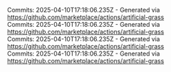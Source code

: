 Commits: 2025-04-10T17:18:06.235Z - Generated via https://github.com/marketplace/actions/artificial-grass
<br>
Commits: 2025-04-10T17:18:06.235Z - Generated via https://github.com/marketplace/actions/artificial-grass
<br>
Commits: 2025-04-10T17:18:06.235Z - Generated via https://github.com/marketplace/actions/artificial-grass
<br>
Commits: 2025-04-10T17:18:06.235Z - Generated via https://github.com/marketplace/actions/artificial-grass
<br>
